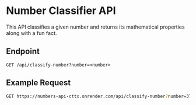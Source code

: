 # Number Classifier API

This API classifies a given number and returns its mathematical properties along with a fun fact.

## Endpoint

`GET /api/classify-number?number=<number>`

## Example Request

```bash
GET https://numbers-api-cttx.onrender.com/api/classify-number?number=371
